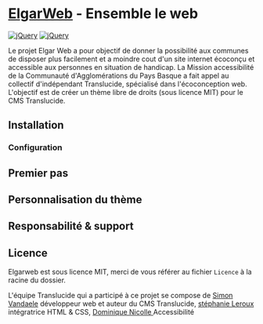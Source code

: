 # [ElgarWeb](https://www.elgarweb.fr/) - Ensemble le web

[![jQuery](https://img.shields.io/badge/Licence-MIT-green.svg)]()
[![jQuery](https://img.shields.io/badge/PHP-7.2-lightgrey.svg?colorB=8892bf)](http://php.net/)

Le projet Elgar Web a pour objectif de donner la possibilité aux communes de disposer plus facilement et a moindre cout d'un site internet écoconçu et accessible aux personnes en situation de handicap.
La Mission accessibilité de la Communauté d'Agglomérations du Pays Basque a fait appel au collectif d'indépendant Translucide, spécialisé dans l'écoconception web.
L'objectif est de créer un thème libre de droits (sous licence MIT) pour le CMS Translucide.

## Installation

### Configuration

## Premier pas

## Personnalisation du thème

## Responsabilité & support

## Licence

Elgarweb est sous licence MIT, merci de vous référer au fichier `Licence` à la racine du dossier.

L'équipe Translucide qui a participé à ce projet se compose de [Simon Vandaele](https://github.com/simonvdfr) développeur web et auteur du CMS Translucide, [stéphanie Leroux](https://www.koinga.fr/) intégratrice HTML & CSS, [Dominique Nicolle ](https://www.pix-e.fr/) Accessibilité